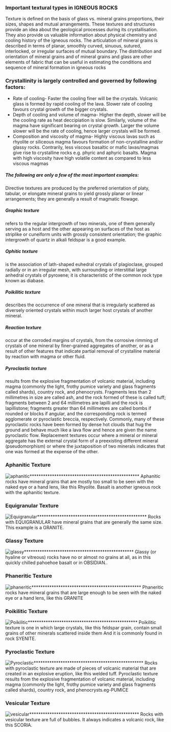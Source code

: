 ### Important textural types in IGNEOUS ROCKS
Texture is defined on the basis of glass vs. mineral grains proportions, their sizes, shapes and mutual arrangements. These textures and structures provide an idea about the geological processes during its crystallisation. They also provide us valuable information about physical chemistry and cooling history of the igneous rocks.
The articulation of mineral grains is described in terms of planar, smoothly curved, sinuous, sutured, interlocked, or irregular surfaces of mutual boundary. The distribution and orientation of mineral grains and of mineral grains and glass are other elements of fabric that can be useful in estimating the conditions and sequence of mineral formation in igneous rocks
### Crystallinity is largely controlled and governed by following factors:
- Rate of cooling- Faster the cooling finer will be the crystals. Volcanic glass is formed by rapid cooling of the lava. Slower rate of cooling favours crystal growth of the bigger crystals.
- Depth of cooling and volume of magma- Higher the depth, slower will be the cooling rate as heat deccipiation is slow. Similarly, volume of the magma have significant bearing on crystal growth. Larger the volume slower will be the rate of cooling, hence larger crystals will be formed.
- Composition and viscosity of magma- Highly viscous lavas such as rhyolite or siliceous magma favours formation of non-crystalline and/or glassy rocks. Contrarily, less viscous basaltic or mafic lavas/magmas give rise to crystalline rocks e.g. phyric and aphyric basalts. Magma with high viscosity have high volatile content as compared to less viscous magmas
##### The following are only a few of the most important examples:
Directive textures are produced by the preferred orientation of platy, tabular, or elongate mineral grains to yield grossly planar or linear arrangements; they are generally a result of magmatic flowage.
##### Graphic texture
refers to the regular intergrowth of two minerals, one of them generally serving as a host and the other appearing on surfaces of the host as striplike or cuneiform units with grossly consistent orientation; the graphic intergrowth of quartz in alkali feldspar is a good example.
##### Ophitic texture 
is the association of lath-shaped euhedral crystals of plagioclase, grouped radially or in an irregular mesh, with surrounding or interstitial large anhedral crystals of pyroxene; it is characteristic of the common rock type known as diabase.
##### Poikilitic texture
describes the occurrence of one mineral that is irregularly scattered as diversely oriented crystals within much larger host crystals of another mineral.
##### Reaction texture
occur at the corroded margins of crystals, from the corrosive rimming of crystals of one mineral by finer-grained aggregates of another, or as a result of other features that indicate partial removal of crystalline material by reaction with magma or other fluid.
##### Pyroclastic texture
results from the explosive fragmentation of volcanic material, including magma (commonly the light, frothy pumice variety and glass fragments called shards), country rock, and phenocrysts. Fragments less than 2 millimetres in size are called ash, and the rock formed of these is called tuff; fragments between 2 and 64 millimetres are lapilli and the rock is lapillistone; fragments greater than 64 millimetres are called bombs if rounded or blocks if angular, and the corresponding rock is termed agglomerate or pyroclastic breccia, respectively. Commonly, many of these pyroclastic rocks have been formed by dense hot clouds that hug the ground and behave much like a lava flow and hence are given the name pyroclastic flow.
Replacement textures occur where a mineral or mineral aggregate has the external crystal form of a preexisting different mineral (pseudomorphism) or where the juxtaposition of two minerals indicates that one was formed at the expense of the other.
### Aphanitic Texture
![aphanitic*************************************************](images/aphanitic.jpg)
Aphanitic rocks have mineral grains that are mostly too small to be seen with the naked eye or a hand lens, like this Rhyolite. Basalt is another igneous rock with the aphanitic texture. 
### Equigranular Texture
![Equigranular*************************************************](images/Equigranular.jpg)
Rocks with EQUIGRANULAR have mineral grains that are generally the same size. This example is a GRANITE.
### Glassy Texture
![glassy*************************************************](images/glassy.jpg)
Glassy (or hyaline or vitreous) rocks have no or almost no grains at all, as in this quickly chilled pahoehoe basalt or in OBSIDIAN..
### Phaneritic Texture
![phaneritic*************************************************](images/phaneritic.jpg)
Phaneritic rocks have mineral grains that are large enough to be seen with the naked eye or a hand lens, like this GRANITE
### Poikilitic Texture
![Poikilitic*************************************************](images/Poikilitic.jpg)
Poikilitic  texture is one in which large crystals, like this feldspar grain, contain small grains of other minerals scattered inside them And it is commonly found in rock  SYENITE.
### Pyroclastic Texture
![Pyroclastic*************************************************](images/pyroclastic.jpg)
Rocks with pyroclastic texture are made of pieces of volcanic material that are created in an explosive eruption, like this welded tuff. Pyroclastic texture results from the explosive fragmentation of volcanic material, including magma (commonly the light, frothy pumice variety and glass fragments called shards), country rock, and phenocrysts.eg-PUMICE
### Vesicular Texture
![vesicular*************************************************](images/vesicular.jpg)
Rocks with vesicular texture are full of bubbles. It always indicates a volcanic rock, like this SCORIA.
